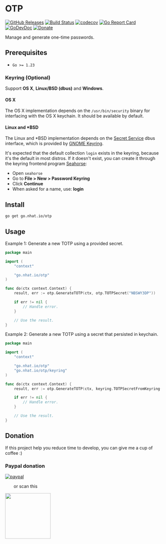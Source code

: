 # OTP

[![GitHub Releases](https://img.shields.io/github/v/release/nhatthm/go-otp)](https://github.com/nhatthm/go-otp/releases/latest)
[![Build Status](https://github.com/nhatthm/go-otp/actions/workflows/test.yaml/badge.svg)](https://github.com/nhatthm/go-otp/actions/workflows/test.yaml)
[![codecov](https://codecov.io/gh/nhatthm/go-otp/branch/master/graph/badge.svg?token=eTdAgDE2vR)](https://codecov.io/gh/nhatthm/go-otp)
[![Go Report Card](https://goreportcard.com/badge/go.nhat.io/otp)](https://goreportcard.com/report/go.nhat.io/otp)
[![GoDevDoc](https://img.shields.io/badge/dev-doc-00ADD8?logo=go)](https://pkg.go.dev/go.nhat.io/otp)
[![Donate](https://img.shields.io/badge/Donate-PayPal-green.svg)](https://www.paypal.com/donate/?hosted_button_id=PJZSGJN57TDJY)

Manage and generate one-time passwords.

## Prerequisites

- `Go >= 1.23`

### Keyring (Optional)

Support **OS X**, **Linux/BSD (dbus)** and **Windows**.

#### OS X

The OS X implementation depends on the `/usr/bin/security` binary for
interfacing with the OS X keychain. It should be available by default.

#### Linux and *BSD

The Linux and *BSD implementation depends on the [Secret Service][SecretService] dbus
interface, which is provided by [GNOME Keyring](https://wiki.gnome.org/Projects/GnomeKeyring).

It's expected that the default collection `login` exists in the keyring, because
it's the default in most distros. If it doesn't exist, you can create it through the
keyring frontend program [Seahorse](https://wiki.gnome.org/Apps/Seahorse):

* Open `seahorse`
* Go to **File > New > Password Keyring**
* Click **Continue**
* When asked for a name, use: **login**

## Install

```bash
go get go.nhat.io/otp
```

## Usage

Example 1: Generate a new TOTP using a provided secret.

```go
package main

import (
	"context"

	"go.nhat.io/otp"
)

func do(ctx context.Context) {
	result, err := otp.GenerateTOTP(ctx, otp.TOTPSecret("NBSWY3DP"))

	if err != nil {
		// Handle error.
	}

	// Use the result.
}
```

Example 2: Generate a new TOTP using a secret that persisted in keychain.

```go
package main

import (
    "context"

    "go.nhat.io/otp"
    "go.nhat.io/otp/keyring"
)

func do(ctx context.Context) {
    result, err := otp.GenerateTOTP(ctx, keyring.TOTPSecretFromKeyring("john.doe@example.com"))

    if err != nil {
        // Handle error.
    }

    // Use the result.
}
```

## Donation

If this project help you reduce time to develop, you can give me a cup of coffee :)

### Paypal donation

[![paypal](https://www.paypalobjects.com/en_US/i/btn/btn_donateCC_LG.gif)](https://www.paypal.com/donate/?hosted_button_id=PJZSGJN57TDJY)

&nbsp;&nbsp;&nbsp;&nbsp;&nbsp;&nbsp;&nbsp;or scan this

<img src="https://user-images.githubusercontent.com/1154587/113494222-ad8cb200-94e6-11eb-9ef3-eb883ada222a.png" width="147px" />

[SecretService]: https://specifications.freedesktop.org/secret-service/latest/
